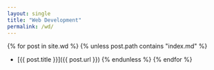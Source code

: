 ```yaml
---
layout: single
title: "Web Development"
permalink: /wd/
---
```


{% for post in site.wd %}
  {% unless post.path contains "index.md" %}
  - [{{ post.title }}]({{ post.url }})
  {% endunless %}
{% endfor %}